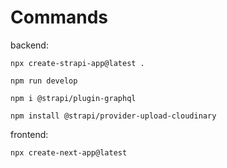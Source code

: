 # Commands

backend:

```
npx create-strapi-app@latest .

npm run develop

npm i @strapi/plugin-graphql

npm install @strapi/provider-upload-cloudinary

```

frontend:

```
npx create-next-app@latest

```
